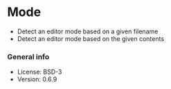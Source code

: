# Mode

* Detect an editor mode based on a given filename
* Detect an editor mode based on the given contents

### General info

* License: BSD-3
* Version: 0.6.9
